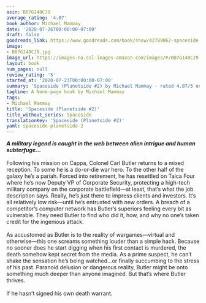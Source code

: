 ```yaml
---
asin: B07G148CJ9
average_rating: '4.07'
book_author: Michael Mammay
date: '2020-07-26T00:00:00-07:00'
draft: false
goodreads_link: https://www.goodreads.com/book/show/42789062-spaceside
image:
- B07G148CJ9.jpg
image_url: https://images-na.ssl-images-amazon.com/images/P/B07G148CJ9.01._SCLZZZZZZZ.jpg
layout: book
num_pages: null
review_rating: '5'
started_at: '2020-07-23T00:00:00-07:00'
summary: 'Spaceside (Planetside #2) by Michael Mammay - rated 4.07/5 on Goodreads'
tagline: A None-page book by Michael Mammay
tags:
- Michael Mammay
title: 'Spaceside (Planetside #2)'
title_without_series: Spaceside
translationKey: 'Spaceside (Planetside #2)'
yaml: spaceside-planetside-2
---
```


<strong>
  <em>A military legend is caught in the web between alien intrigue and human subterfuge…</em>
</strong><br /><br />Following his mission on Cappa, Colonel Carl Butler returns to a mixed reception. To some he is a do-or-die war hero. To the other half of the galaxy he’s a pariah. Forced into retirement, he has resettled on Talca Four where he’s now Deputy VP of Corporate Security, protecting a high-tech military company on the corporate battlefield—at least, that’s what the job description says. Really, he’s just there to impress clients and investors. It’s all relatively low risk—until he’s entrusted with new orders. A breach of a competitor’s computer network has Butler’s superiors feeling every bit as vulnerable. They need Butler to find who did it, how, and why no one’s taken credit for the ingenious attack.<br /><br />As accustomed as Butler is to the reality of wargames—virtual and otherwise—this one screams something louder than a simple hack. Because no sooner does he start digging when his first contact is murdered, the death somehow kept secret from the media. As a prime suspect, he can’t shake the sensation he’s being watched…or finally succumbing to the stress of his past. Paranoid delusion or dangerous reality, Butler might be onto something much deeper than anyone imagined. But that’s where Butler thrives.<br /><br />If he hasn’t signed his own death warrant.